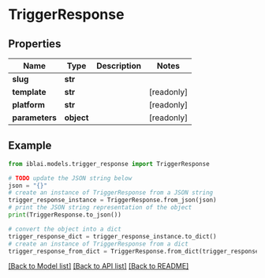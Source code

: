 # TriggerResponse


## Properties

Name | Type | Description | Notes
------------ | ------------- | ------------- | -------------
**slug** | **str** |  | 
**template** | **str** |  | [readonly] 
**platform** | **str** |  | [readonly] 
**parameters** | **object** |  | [readonly] 

## Example

```python
from iblai.models.trigger_response import TriggerResponse

# TODO update the JSON string below
json = "{}"
# create an instance of TriggerResponse from a JSON string
trigger_response_instance = TriggerResponse.from_json(json)
# print the JSON string representation of the object
print(TriggerResponse.to_json())

# convert the object into a dict
trigger_response_dict = trigger_response_instance.to_dict()
# create an instance of TriggerResponse from a dict
trigger_response_from_dict = TriggerResponse.from_dict(trigger_response_dict)
```
[[Back to Model list]](../README.md#documentation-for-models) [[Back to API list]](../README.md#documentation-for-api-endpoints) [[Back to README]](../README.md)


